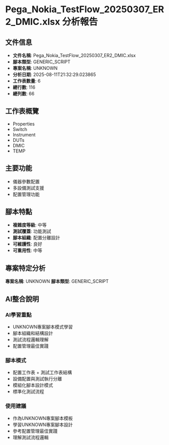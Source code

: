 # Pega_Nokia_TestFlow_20250307_ER2_DMIC.xlsx 分析報告

## 文件信息

- **文件名稱**: Pega_Nokia_TestFlow_20250307_ER2_DMIC.xlsx
- **腳本類型**: GENERIC_SCRIPT
- **專案名稱**: UNKNOWN
- **分析日期**: 2025-08-11T21:32:29.023865
- **工作表數量**: 6
- **總行數**: 116
- **總列數**: 66

## 工作表概覽

- Properties
- Switch
- Instrument
- DUTs
- DMIC
- TEMP

## 主要功能

- 儀器參數配置
- 多設備測試支援
- 配置管理功能

## 腳本特點

- **複雜度等級**: 中等
- **測試覆蓋**: 功能測試
- **腳本組織**: 配置分離設計
- **可維護性**: 良好
- **可重用性**: 中等

## 專案特定分析

**專案名稱**: UNKNOWN
**腳本類型**: GENERIC_SCRIPT

## AI整合說明

### AI學習重點
- UNKNOWN專案腳本模式學習
- 腳本組織和結構設計
- 測試流程邏輯理解
- 配置管理最佳實踐

### 腳本模式
- 配置工作表 + 測試工作表結構
- 設備配置與測試執行分離
- 模組化腳本設計模式
- 標準化測試流程

### 使用建議
- 作為UNKNOWN專案腳本模板
- 學習UNKNOWN專案腳本設計
- 參考配置管理最佳實踐
- 理解測試流程邏輯
